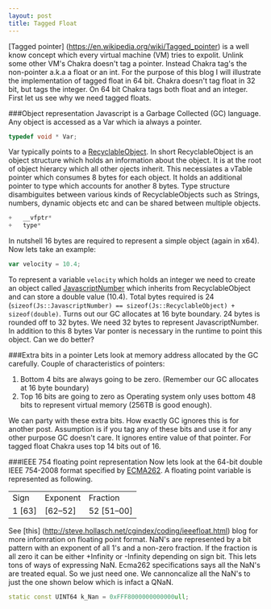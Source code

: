```yaml
---
layout: post
title: Tagged Float
---
```


[Tagged pointer] (https://en.wikipedia.org/wiki/Tagged_pointer) is a well know concept which every virtual machine (VM) tries to expolit. Unlink some other VM's Chakra doesn't tag a pointer. Instead Chakra tag's the non-pointer a.k.a a float or an int. For the purpose of this blog I will illustrate the implementation of tagged float in 64 bit. Chakra doesn't tag float in 32 bit, but tags the integer. On 64 bit Chakra tags both float and an integer. First let us see why we need tagged floats.

###Object representation
Javascript is a Garbage Collected (GC) language. Any object is accessed as a Var which ia always a pointer.

```C++
typedef void * Var;
``` 

Var typically points to a [RecyclableObject](https://github.com/Microsoft/ChakraCore/blob/master/lib/Runtime/Types/RecyclableObject.h#L191). In short RecyclableObject is an object structure which holds an information about the object. It is at the root of object hierarcy which all other ojects inherit. This necessiates a vTable pointer which consumes 8 bytes for each object. It holds an additional pointer to type which accounts for another 8 bytes. Type structure disambiguites between various kinds of RecyclableObjects such as Strings, numbers, dynamic objects etc and can be shared between multiple objects.  

```c++
+	__vfptr*	
+   type*  
```

In nutshell 16 bytes are required to represent a simple object (again in x64).  Now lets take an example: 

```js
var velocity = 10.4;
```

To represent a variable `velocity` which holds an integer we need to create an object called [JavascriptNumber](https://github.com/Microsoft/ChakraCore/blob/master/lib/Runtime/Library/JavascriptNumber.h) which inherits from RecyclableObject and can store a double value (10.4). Total bytes required is 24 (`sizeof(Js::JavascriptNumber) == sizeof(Js::RecyclableObject) + sizeof(double)`. Turns out our GC allocates at 16 byte boundary. 24 bytes is rounded off to 32 bytes. We need 32 bytes to represent JavascriptNumber. In addition to this 8 bytes Var ponter is necessary in the runtime to point this object. 
Can we do better?

###Extra bits in a pointer
Lets look at memory address allocated by the GC carefully.
Couple of characteristics of pointers:

 1. Bottom 4 bits are always going to be zero. (Remember our GC allocates at 16 byte boundary)
 2. Top 16 bits are going to zero as Operating system only uses bottom 48 bits to represent virtual memory (256TB is good enough).
 
We can party with these extra bits. How exactly GC ignores this is for another post. Assumption is if you tag any of these bits and use it for any other purpose GC doesn't care. It ignores entire value of that pointer. For tagged float Chakra uses top 14 bits out of 16.

###IEEE 754 floating point representation
Now lets look at the 64-bit double IEEE 754-2008 format specified by [ECMA262](http://tc39.github.io/ecma262/#sec-ecmascript-language-types-number-type).
A floating point variable is represented as following.

<table>
  <tr> 
    <td>Sign</td>
    <td>Exponent</td>
    <td>Fraction</td>
  </tr>
  <tr> 
    <td>1 [63]</td>
    <td>[62–52]</td>
    <td>52 [51–00]</td>
  </tr>
</table>

See [this] (http://steve.hollasch.net/cgindex/coding/ieeefloat.html) blog for more infomration on floating point format.
NaN's are represented by a bit pattern with an exponent of all 1's and a non-zero fraction. If the fraction is all zero it can be either +Infinity or -Infinity depending on sign bit. This lets tons of ways of expressing NaN. Ecma262 specifications says all the NaN's are treated equal. So we just need one. We cannoncalize all the NaN's to just the one shown below which is infact a QNaN. 

```C++
static const UINT64 k_Nan = 0xFFF8000000000000ull;
```


